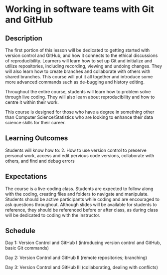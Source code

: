 # Working in software teams with Git and GitHub

## Description
The first portion of this lesson will be dedicated to getting started with version control and GitHub, and how it connects to the ethical discussions of reproducibility. Learners will learn how to set up Git and initialize and utilize repositories, including recording, viewing and undoing changes. They will also learn how to create branches and collaborate with others with shared branches. This course will put it all together and introduce some more advanced commands such as de-bugging and history editing.

Throughout the entire course, students will learn how to problem solve through live coding. They will also learn about reproducibility and how to centre it within their work.

This course is designed for those who have a degree in something other than Computer Science/Statistics who are looking to enhance their data science skills for their career.

## Learning Outcomes
Students will know how to:
2. How to use version control to preserve personal work, access and edit pervious code versions, collaborate with others, and find and debug errors

## Expectations
The course is a live-coding class. Students are expected to follow along with the coding, creating files and folders to navigate and manipulate. Students should be active participants while coding and are encouraged to ask questions throughout. Although slides will be available for students to reference, they should be referenced before or after class, as during class will be dedicated to coding with the instructor.

## Schedule
Day 1: Version Control and GitHub I (introducing version control and GitHub, basic Git commands)

Day 2: Version Control and GitHub II (remote repositories; branching)

Day 3: Version Control and GitHub III (collaborating, dealing with conflicts)
